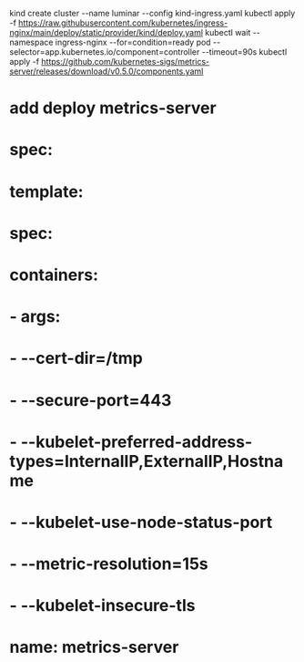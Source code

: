 kind create cluster --name luminar --config kind-ingress.yaml
kubectl apply -f https://raw.githubusercontent.com/kubernetes/ingress-nginx/main/deploy/static/provider/kind/deploy.yaml
kubectl wait --namespace ingress-nginx --for=condition=ready pod --selector=app.kubernetes.io/component=controller --timeout=90s
kubectl apply -f https://github.com/kubernetes-sigs/metrics-server/releases/download/v0.5.0/components.yaml

# add deploy metrics-server
# spec:
#  template:
#    spec:
#      containers:
#      - args:
#        - --cert-dir=/tmp
#        - --secure-port=443
#        - --kubelet-preferred-address-types=InternalIP,ExternalIP,Hostname
#        - --kubelet-use-node-status-port
#        - --metric-resolution=15s
#        - --kubelet-insecure-tls
#        name: metrics-server
